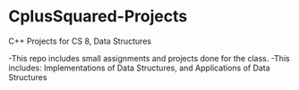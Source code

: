 # CplusSquared-Projects
C++ Projects for CS 8, Data Structures

-This repo includes small assignments and projects done for the class.
-This includes: Implementations of Data Structures, and Applications of Data Structures

